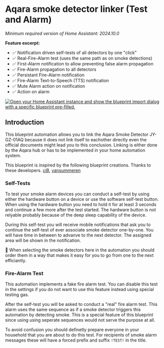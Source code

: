 # Aqara smoke detector linker (Test and Alarm)

*Minimum required version of Home Assistant: 2024.10.0*

**Feature excerpt:**

- ✅ Notification driven self-tests of all detectors by one "click"
- ✅ Real-Fire-Alarm test (uses the same path as on smoke detections)
- ✅ First-Alarm notification to allow preventing false alarm propagation
- ✅ Fire-Alarm propagation to all detectors
- ✅ Persistant Fire-Alarm notification
- ✅ Fire-Alarm Text-to-Speech (TTS) notification
- ✅ Mute Alarm action on notification
- ✅ Action on alarm

[![Open your Home Assistant instance and show the blueprint import dialog with a specific blueprint pre-filled.](https://my.home-assistant.io/badges/blueprint_import.svg)](https://my.home-assistant.io/redirect/blueprint_import/?blueprint_url=https://github.com/dagobert/homeassistant-blueprints/blob/stable/automations/aqara-smoke-detector-linker/aqara-smoke_detector-linker-testandalarm.yaml)

## Introduction

This blueprint automation allows you to link the Aqara Smoke Detector JY-GZ-01AQ because it does not link itself to eachother directly even the official documents might lead you to this conclusion. Linking is either done by the Aqara hub or has to be implemented in your home automation system.

This blueprint is inspired by the following blueprint creations. Thanks to these developers. [ciB](https://community.home-assistant.io/t/aqara-smoke-detector-linkage-alarm/517656), [vansummeren](https://community.home-assistant.io/t/aqara-smoke-detector-linkage-alarm-plus-optional-actions/750785)

### Self-Tests

To test your smoke alarm devices you can conduct a self-test by using either the hardware button on a device or use the software self-test button. When using the hardware button you need to hold it for at least 3 seconds and continue a few more after the test started. The hardware button is not relyable probably because of the deep sleep capability of the device.

During this self-test you will receive mobile notifications that ask you to continue the self-test of ever associate smoke detector one-by-one. You will have time in between to advanve to the next detector. The assigned area will be shown in the notification.

<strong>🔆</strong> When selecting the smoke detectors here in the automation you should order them in a way that makes it easy for you to go from one to the next efficiantly.


### Fire-Alarm Test

This automation implements a fake fire alarm test. You can disable this test in the settings if you do not want to use this feature instead using special testing gas.

After the self-test you will be asked to conduct a "real" fire alarm test. This alarm uses the same sequence as if a smoke detector triggers this automation by detecting smoke. This is a special feature of this blueprint since using using seperate sequences would not serve the purpose at all.

To avoid confusion you should definetly prepare everyone in your household that you are about to do this test. For recipients of smoke alarm messages these will have a forced prefix and suffix <code>!TEST!</code> in the title.